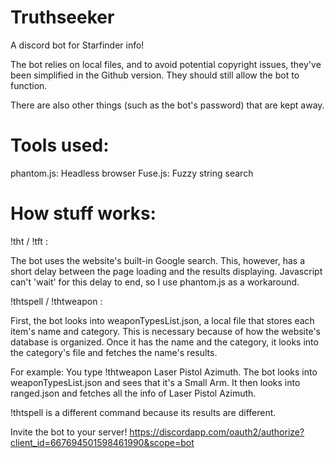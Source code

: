 # Truthseeker
A discord bot for Starfinder info!

The bot relies on local files, and to avoid potential copyright issues, they've been simplified in the Github version. They should still allow the bot to function.

There are also other things (such as the bot's password) that are kept away.

# Tools used:

phantom.js: Headless browser
Fuse.js: Fuzzy string search

# How stuff works:

!tht <query> / !tft <query>:

The bot uses the website's built-in Google search. This, however, has a short delay between the page loading and the results displaying. Javascript can't 'wait' for this delay to end, so I use phantom.js as a workaround.

!thtspell <name> / !thtweapon <name>:

First, the bot looks into weaponTypesList.json, a local file that stores each item's name and category. This is necessary because of how the website's database is organized. Once it has the name and the category, it looks into the category's file and fetches the name's results.

For example: You type !thtweapon Laser Pistol Azimuth. The bot looks into weaponTypesList.json and sees that it's a Small Arm. It then looks into ranged.json and fetches all the info of Laser Pistol Azimuth.

!thtspell is a different command because its results are different.


Invite the bot to your server! 
https://discordapp.com/oauth2/authorize?client_id=667694501598461990&scope=bot
